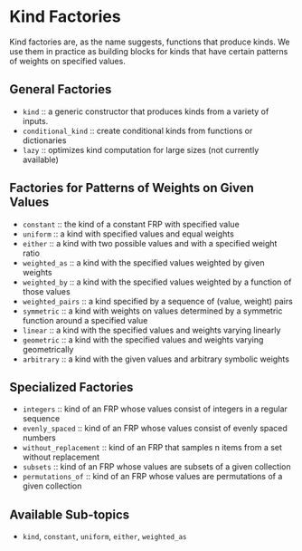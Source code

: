 # Kind Factories

Kind factories are, as the name suggests, functions that produce kinds.
We use them in practice as building blocks for kinds that have certain
patterns of weights on specified values.

## General Factories

+ `kind` :: a generic constructor that produces kinds from a variety of inputs.
+ `conditional_kind` :: create conditional kinds from functions or dictionaries
+ `lazy` :: optimizes kind computation for large sizes (not currently available)

## Factories for Patterns of Weights on Given Values

+ `constant` :: the kind of a constant FRP with specified value
+ `uniform` :: a kind with specified values and equal weights
+ `either` :: a kind with two possible values and with a specified weight ratio
+ `weighted_as` :: a kind with the specified values weighted by given weights
+ `weighted_by` :: a kind with the specified values weighted by a function of those values
+ `weighted_pairs` :: a kind specified by a sequence of (value, weight) pairs
+ `symmetric` :: a kind with weights on values determined by a symmetric function around a specified value
+ `linear` :: a kind with the specified values and weights varying linearly
+ `geometric` :: a kind with the specified values and weights varying geometrically
+ `arbitrary` :: a kind with the given values and arbitrary symbolic weights

## Specialized Factories
+ `integers` :: kind of an FRP whose values consist of integers in a regular sequence
+ `evenly_spaced` :: kind of an FRP whose values consist of evenly spaced numbers
+ `without_replacement` :: kind of an FRP that samples n items from a set without replacement
+ `subsets` :: kind of an FRP whose values are subsets of a given collection
+ `permutations_of` :: kind of an FRP whose values are permutations of a given collection

## Available Sub-topics

+ `kind`, `constant`, `uniform`, `either`, `weighted_as`
